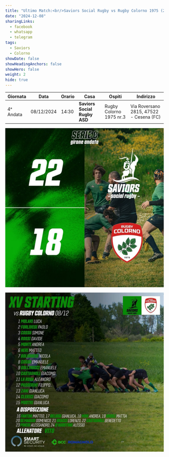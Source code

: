 ```yaml
---
title: "Ultimo Match:<br/>Saviors Social Rugby vs Rugby Colorno 1975 (22 - 18)"
date: "2024-12-08"
sharingLinks:
  - facebook
  - whatsapp
  - telegram
tags:
  - Saviors
  - Colorno
showDate: false
showHeadingAnchors: false
showHero: false
weight: 2
hide: true
---
```


| Giornata  | Data       | Orario | Casa                         | Ospiti                  | Indirizzo                               |
| --------- | ---------- | ------ | ---------------------------- | ----------------------- | --------------------------------------- |
| 4ᵃ Andata | 08/12/2024 | 14:30  | **Saviors Social Rugby ASD** | Rugby Colorno 1975 nr.3 | Via Roversano 2815, 47522 - Cesena (FC) |

![](./featured.jpg)

![](./team.jpg)
